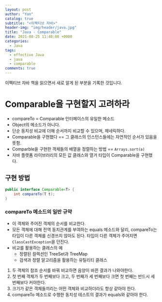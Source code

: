 ```yaml
---
layout: post
author: "Yan"
catalog: true
subtitle: "<이펙티브 자바>"
header-img: "img/header/java.jpg"
title: "Java - Comparable"
date: 2021-08-25 11:40:08 +0000
categories:
  - Java
tags:
  - effective Java
  - java
  - comparable
comments: true
---
```


이펙티브 자바 책을 읽으면서 새로 알게 된 부분을 기록한 것입니다.

# Comparable을 구현할지 고려하라

- compareTo = Comparable 인터페이스의 유일한 메소드
- Object의 메소드가 아니다.
- 단순 동치성 비교에 더해 순서까지 비교할 수 있으며, 제네릭하다.
- Comparable을 구현했다 == 그 클래스의 인스턴스들에는 자연적인 순서가 있음을 뜻함.
- Comparble을 구현한 객체들의 배열을 정렬하는 방법 == `Arrays.sort(a)`
- 자바 플랫폼 라이브러리의 모든 값 클래스와 열거 타입이 Comparable을 구현했다. 

## 구현 방법

```java
public interface Comparable<T> {
    int compareTo(T t);
}
```

### compareTo 메소드의 일반 규약

- 이 객체와 주어진 객체의 순서를 비교한다.
- 모든 객체에 대해 전역 동치관계를 부여하는 equals 메소드와 달리, compareTo는 타입이 다른 객체를 신경쓰지 않아도 된다. 타입이 다른 객체가 주어지면 `ClassCastException`을 던진다.
- 비교를 활용하는 클래스의 예
    - 정렬된 컬렉션인 TreeSet과 TreeMap
    - 검색과 정렬 알고리즘을 활용하는 유틸리티 클래스 

1. 두 객체의 참조 순서를 바꿔 비교하면 음양이 바뀐 결과가 나와야한다.
2. 첫 번째 객체가 두 번째보다 크고, 두 번째가 세 번째보다 크면 첫 번째는 반드시 세 번째보다 커야한다.
3. 크기가 같은 객체들끼리는 어떤 객체와 비교하더라도 항상 같아야 한다.
4. compareTo 메소드로 수행한 동치성 테스트의 결과가 equals와 같아야 한다.